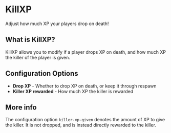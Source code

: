 KillXP
======
Adjust how much XP your players drop on death!

What is KillXP?
---------------
KillXP allows you to modify if a player drops XP on death, and how much XP the killer of the player is given.

Configuration Options
---------------------
 - **Drop XP** - Whether to drop XP on death, or keep it through respawn
 - **Killer XP rewarded** - How much XP the killer is rewarded

More info
---------
The configuration option `killer-xp-given` denotes the amount of XP to give the killer. It is not dropped, and is instead directly rewarded to the killer.